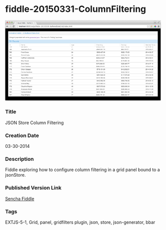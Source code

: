 fiddle-20150331-ColumnFiltering
======

![Screenshot](screenshot.png)


### Title

JSON Store Column Filtering


### Creation Date

03-30-2014


### Description

Fiddle exploring how to configure column filtering in a grid panel bound to a jsonStore.


### Published Version Link

[Sencha Fiddle](https://fiddle.sencha.com/#fiddle/km0)


### Tags

EXTJS-5-1, Grid, panel, gridfilters plugin, json, store, json-generator, bbar
